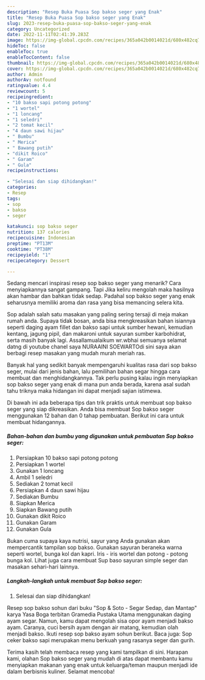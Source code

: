 ```yaml
---
description: "Resep Buka Puasa Sop bakso seger yang Enak"
title: "Resep Buka Puasa Sop bakso seger yang Enak"
slug: 2023-resep-buka-puasa-sop-bakso-seger-yang-enak
category: Uncategorized
date: 2022-11-11T02:41:39.283Z
image: https://img-global.cpcdn.com/recipes/365a042b0014021d/680x482cq70/sop-bakso-seger-foto-resep-utama.jpg
hideToc: false
enableToc: true
enableTocContent: false
thumbnail: https://img-global.cpcdn.com/recipes/365a042b0014021d/680x482cq70/sop-bakso-seger-foto-resep-utama.jpg
cover: https://img-global.cpcdn.com/recipes/365a042b0014021d/680x482cq70/sop-bakso-seger-foto-resep-utama.jpg
author: Admin
authorAv: notfound
ratingvalue: 4.4
reviewcount: 5
recipeingredient:
- "10 bakso sapi potong potong"
- "1 wortel"
- "1 loncang"
- "1 seledri"
- "2 tomat kecil"
- "4 daun sawi hijau"
- " Bumbu"
- " Merica"
- " Bawang putih"
- "dikit Roico"
- " Garam"
- " Gula"
recipeinstructions:

- "Selesai dan siap dihidangkan!"
categories:
- Resep
tags:
- sop
- bakso
- seger

katakunci: sop bakso seger 
nutrition: 137 calories
recipecuisine: Indonesian
preptime: "PT13M"
cooktime: "PT38M"
recipeyield: "1"
recipecategory: Dessert

---
```



Sedang mencari inspirasi resep sop bakso seger yang menarik? Cara menyiapkannya sangat gampang. Tapi Jika keliru mengolah maka hasilnya akan hambar dan bahkan tidak sedap. Padahal sop bakso seger yang enak seharusnya memiliki aroma dan rasa yang bisa memancing selera kita.


Sop adalah salah satu masakan yang paling sering tersaji di meja makan rumah anda. Supaya tidak bosan, anda bisa mengkreasikan bahan isiannya seperti daging ayam fillet dan bakso sapi untuk sumber hewani, kemudian kentang, jagung pipil, dan makaroni untuk sayuran sumber karbohidrat, serta masih banyak lagi. Assallamualaikum wr.wbhai semuanya selamat datng di youtube chanel saya NURAAINI SOEWARTOdi sini saya akan berbagi resep masakan yang mudah murah meriah ras.

Banyak hal yang sedikit banyak mempengaruhi kualitas rasa dari sop bakso seger, mulai dari jenis bahan, lalu pemilihan bahan segar hingga cara membuat dan menghidangkannya. Tak perlu pusing kalau ingin menyiapkan sop bakso seger yang enak di mana pun anda berada, karena asal sudah tahu triknya maka hidangan ini dapat menjadi sajian istimewa.


Di bawah ini ada beberapa tips dan trik praktis untuk membuat sop bakso seger yang siap dikreasikan. Anda bisa membuat Sop bakso seger menggunakan 12 bahan dan 0 tahap pembuatan. Berikut ini cara untuk membuat hidangannya.

<!--inarticleads1-->

##### Bahan-bahan dan bumbu yang digunakan untuk pembuatan Sop bakso seger:

1. Persiapkan 10 bakso sapi potong potong
1. Persiapkan 1 wortel
1. Gunakan 1 loncang
1. Ambil 1 seledri
1. Sediakan 2 tomat kecil
1. Persiapkan 4 daun sawi hijau
1. Sediakan  Bumbu
1. Siapkan  Merica
1. Siapkan  Bawang putih
1. Gunakan dikit Roico
1. Gunakan  Garam
1. Gunakan  Gula


Bukan cuma supaya kaya nutrisi, sayur yang Anda gunakan akan mempercantik tampilan sop bakso. Gunakan sayuran beraneka warna seperti wortel, bunga kol dan kapri. Iris - iris wortel dan potong - potong bunga kol. Lihat juga cara membuat Sup baso sayuran simple seger dan masakan sehari-hari lainnya. 

<!--inarticleads2-->

##### Langkah-langkah untuk membuat Sop bakso seger:


1. Selesai dan siap dihidangkan!

Resep sop bakso sohun dari buku &#34;Sop &amp; Soto - Segar Sedap, dan Mantap&#34; karya Yasa Boga terbitan Gramedia Pustaka Utama menggunakan daging ayam segar. Namun, kamu dapat mengolah sisa opor ayam menjadi bakso ayam. Caranya, cuci bersih ayam dengan air matang, kemudian olah menjadi bakso. Ikuti resep sop bakso ayam sohun berikut. Baca juga: Sop ceker bakso sapi merupakan menu berkuah yang rasanya seger dan gurih. 

Terima kasih telah membaca resep yang kami tampilkan di sini. Harapan kami, olahan Sop bakso seger yang mudah di atas dapat membantu kamu menyiapkan makanan yang enak untuk keluarga/teman maupun menjadi ide dalam berbisnis kuliner. Selamat mencoba!
